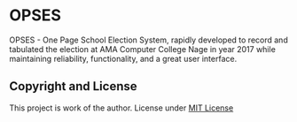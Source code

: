 # OPSES
OPSES - One Page School Election System, rapidly developed to record and tabulated the election at AMA Computer College Nage in year 2017 while maintaining reliability, functionality, and a great user interface.

## Copyright and License
This project is work of the author. License under [MIT License](LICENSE.md)
